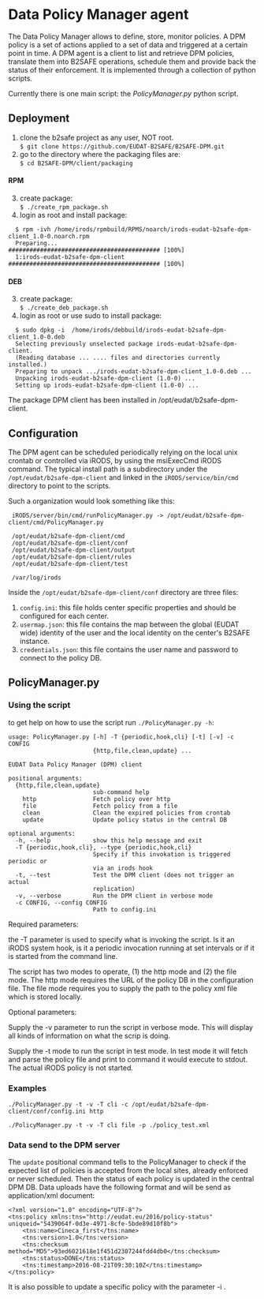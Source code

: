 # Data Policy Manager agent #

The Data Policy Manager allows to define, store, monitor policies.
A DPM policy is a set of actions applied to a set of data and triggered at a certain point in time.
A DPM agent is a client to list and retrieve DPM policies, translate them into B2SAFE operations, schedule them and provide back the status of their enforcement. It is implemented through a collection of python scripts.

Currently there is one main script: the *PolicyManager.py* python script.

## Deployment ##

1. clone the b2safe project as any user, NOT root.  
```$ git clone https://github.com/EUDAT-B2SAFE/B2SAFE-DPM.git```  
2. go to the directory where the packaging files are:  
```$ cd B2SAFE-DPM/client/packaging```  

#### RPM ####

3. create package:  
```$ ./create_rpm_package.sh```  
4. login as root and install package:
```
  $ rpm -ivh /home/irods/rpmbuild/RPMS/noarch/irods-eudat-b2safe-dpm-client_1.0-0.noarch.rpm  
  Preparing...                        ########################################### [100%]  
  1:irods-eudat-b2safe-dpm-client     ########################################### [100%]  
```  

#### DEB ####

3. create package:  
```$ ./create_deb_package.sh```  
4. login as root or use sudo to install package:  
```
  $ sudo dpkg -i  /home/irods/debbuild/irods-eudat-b2safe-dpm-client_1.0-0.deb
  Selecting previously unselected package irods-eudat-b2safe-dpm-client.  
  (Reading database ... .... files and directories currently installed.)  
  Preparing to unpack .../irods-eudat-b2safe-dpm-client_1.0-0.deb ...  
  Unpacking irods-eudat-b2safe-dpm-client (1.0-0) ...  
  Setting up irods-eudat-b2safe-dpm-client (1.0-0) ...  
```  

The package DPM client has been installed in /opt/eudat/b2safe-dpm-client.

## Configuration ##

The DPM agent can be scheduled periodically relying on the local unix crontab or controlled via iRODS, by using the msiExecCmd iRODS command. 
The typical install path is a subdirectory under the `/opt/eudat/b2safe-dpm-client` and linked in the `iRODS/service/bin/cmd` directory to point to the scripts.

Such a organization would look something like this:
```
 iRODS/server/bin/cmd/runPolicyManager.py -> /opt/eudat/b2safe-dpm-client/cmd/PolicyManager.py 
   
 /opt/eudat/b2safe-dpm-client/cmd
 /opt/eudat/b2safe-dpm-client/conf
 /opt/eudat/b2safe-dpm-client/output
 /opt/eudat/b2safe-dpm-client/rules
 /opt/eudat/b2safe-dpm-client/test

 /var/log/irods
```

Inside the `/opt/eudat/b2safe-dpm-client/conf` directory are three files:  
1) `config.ini`: this file holds center specific properties and should be configured for each center.  
2) `usermap.json`: this file contains the map between the global (EUDAT wide) identity of the user and the local identity on
the center's B2SAFE instance.  
3) `credentials.json`: this file contains the user name and password to connect to the policy DB.  

## PolicyManager.py ##

### Using the script ###

to get help on how to use the script run `./PolicyManager.py -h`:
```
usage: PolicyManager.py [-h] -T {periodic,hook,cli} [-t] [-v] -c CONFIG
                        {http,file,clean,update} ...

EUDAT Data Policy Manager (DPM) client

positional arguments:
  {http,file,clean,update}
                        sub-command help
    http                Fetch policy over http
    file                Fetch policy from a file
    clean               Clean the expired policies from crontab
    update              Update policy status in the central DB

optional arguments:
  -h, --help            show this help message and exit
  -T {periodic,hook,cli}, --type {periodic,hook,cli}
                        Specify if this invokation is triggered periodic or
                        via an irods hook
  -t, --test            Test the DPM client (does not trigger an actual
                        replication)
  -v, --verbose         Run the DPM client in verbose mode
  -c CONFIG, --config CONFIG
                        Path to config.ini
```
Required parameters:

the -T parameter is used to specify what is invoking the script. Is it an iRODS
system hook, is it a periodic invocation running at set intervals or if it is 
started from the command line.

The script has two modes to operate, (1) the http mode and (2) the file mode. 
The http mode requires the URL of the policy DB in the configuration file. 
The file mode requires you to supply the path to the policy xml file which is stored locally.

Optional parameters:

Supply the -v parameter to run the script in verbose mode. This will display all
kinds of information on what the scrip is doing.

Supply the -t mode to run the script in test mode. In test mode it will fetch and
parse the policy file and print to command it would execute to stdout. The actual
iRODS policy is not started. 

### Examples ###

`./PolicyManager.py -t -v -T cli -c /opt/eudat/b2safe-dpm-client/conf/config.ini http`

`./PolicyManager.py -t -v -T cli file -p ./policy_test.xml`

### Data send to the DPM server ###

The `update` positional command tells to the PolicyManager to check if the expected list of policies is accepted from the local sites, already enforced or never scheduled. Then the status of each policy is updated in the central DPM DB.
Data uploads have the following format and will be send as application/xml document:
```
<?xml version="1.0" encoding="UTF-8"?>
<tns:policy xmlns:tns="http://eudat.eu/2016/policy-status" uniqueid="5439064f-0d3e-4971-8cfe-5bde89d10f8b">
    <tns:name>Cineca_first</tns:name>
    <tns:version>1.0</tns:version>
    <tns:checksum method="MD5">93ed6021618e1f451d2307244fdd4db0</tns:checksum>
    <tns:status>DONE</tns:status>
    <tns:timestamp>2016-08-21T09:30:10Z</tns:timestamp>
</tns:policy>
```
It is also possible to update a specific policy with the parameter -i .

